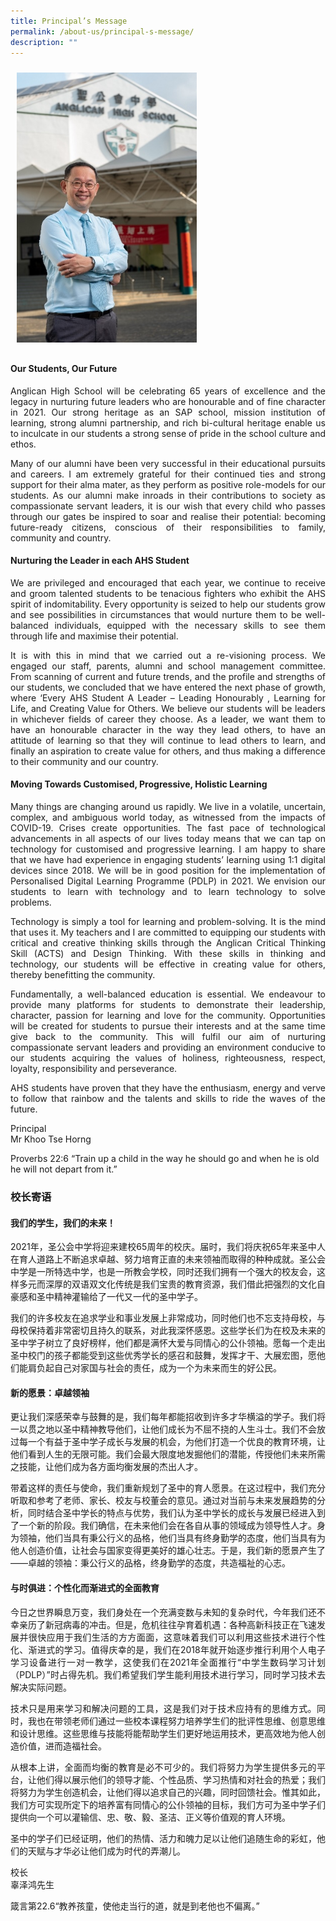```yaml
---
title: Principal’s Message
permalink: /about-us/principal-s-message/
description: ""
---
```

<!-- Codes by HTML.am -->

<!-- CSS Code -->
<style type="text/css">
img.GeneratedImage {
width:288px;height:432px;margin:10px;border-width:0px;border-color:#000000;border-style:solid;
}</style>

<!-- HTML Code -->
<img class="GeneratedImage" src="/images/About%20us/P_Mr_Khoo.jpg">


#### Our Students, Our Future
<p align="justify">
Anglican High School will be celebrating 65 years of excellence and the legacy in nurturing future leaders who are honourable and of fine character in 2021. Our strong heritage as an SAP school, mission institution of learning, strong alumni partnership, and rich bi-cultural heritage enable us to inculcate in our students a strong sense of pride in the school culture and ethos.</p>

<p align="justify">
Many of our alumni have been very successful in their educational pursuits and careers.  I am extremely grateful for their continued ties and strong support for their alma mater, as they perform as positive role-models for our students. As our alumni make inroads in their contributions to society as compassionate servant leaders, it is our wish that every child who passes through our gates be inspired to soar and realise their potential: becoming future-ready citizens, conscious of their responsibilities to family, community and country.</p>

#### Nurturing the Leader in each AHS Student

<p align="justify">We are privileged and encouraged that each year, we continue to receive and groom talented students to be tenacious fighters who exhibit the AHS spirit of indomitability. Every opportunity is seized to help our students grow and see possibilities in circumstances that would nurture them to be well-balanced individuals, equipped with the necessary skills to see them through life and maximise their potential.</p>

<p align="justify">
It is with this in mind that we carried out a re-visioning process. We engaged our staff, parents, alumni and school management committee.  From scanning of current and future trends, and the profile and strengths of our students, we concluded that we have entered the next phase of growth, where ‘Every AHS Student A Leader – Leading Honourably , Learning for Life, and Creating Value for Others.  We believe our students will be leaders in whichever fields of career they choose.  As a leader, we want them to have an honourable character in the way they lead others, to have an attitude of learning so that they will continue to lead others to learn, and finally an aspiration to create value for others, and thus making a difference to their community and our country.</p>

#### Moving Towards Customised, Progressive, Holistic Learning
<p align="justify">
Many things are changing around us rapidly. We live in a volatile, uncertain, complex, and ambiguous world today, as witnessed from the impacts of COVID-19.  Crises create opportunities.  The fast pace of technological advancements in all aspects of our lives today means that we can tap on technology for customised and progressive learning. I am happy to share that we have had experience in engaging students’ learning using 1:1 digital devices since 2018.  We will be in good position for the implementation of Personalised Digital Learning Programme (PDLP) in 2021.  We envision our students to learn with technology and to learn technology to solve problems.</p>


<p align="justify">
Technology is simply a tool for learning and problem-solving.  It is the mind that uses it.  My teachers and I are committed to equipping our students with critical and creative thinking skills through the Anglican Critical Thinking Skill (ACTS) and Design Thinking.  With these skills in thinking and technology, our students will be effective in creating value for others, thereby benefitting the community.  </p>

<p align="justify">
Fundamentally, a well-balanced education is essential.  We endeavour to provide many platforms for students to demonstrate their leadership, character, passion for learning and love for the community. Opportunities will be created for students to pursue their interests and at the same time give back to the community. This will fulfil our aim of nurturing compassionate servant leaders and providing an environment conducive to our students acquiring the values of holiness, righteousness, respect, loyalty, responsibility and perseverance.</p>

<p align="justify">
AHS students have proven that they have the enthusiasm, energy and verve to follow that rainbow and the talents and skills to ride the waves of the future.</p>

Principal<br>
Mr Khoo Tse Horng<br>

Proverbs 22:6 “Train up a child in the way he should go and when he is old he will not depart from it.”



### 校长寄语
#### 我们的学生，我们的未来！
<p align="justify">
2021年，圣公会中学将迎来建校65周年的校庆。届时，我们将庆祝65年来圣中人在育人道路上不断追求卓越、努力培育正直的未来领袖而取得的种种成就。圣公会中学是一所特选中学，也是一所教会学校，同时还我们拥有一个强大的校友会，这样多元而深厚的双语双文化传统是我们宝贵的教育资源，我们借此把强烈的文化自豪感和圣中精神灌输给了一代又一代的圣中学子。</p>

<p align="justify">
我们的许多校友在追求学业和事业发展上非常成功，同时他们也不忘支持母校，与母校保持着非常密切且持久的联系，对此我深怀感恩。这些学长们为在校及未来的圣中学子树立了良好榜样，他们都是满怀大爱与同情心的公仆领袖。愿每一个走出圣中校门的孩子都能受到这些优秀学长的感召和鼓舞，发挥才干、大展宏图，愿他们能肩负起自己对家国与社会的责任，成为一个为未来而生的好公民。</p>

#### 新的愿景：卓越领袖
<p align="justify">
更让我们深感荣幸与鼓舞的是，我们每年都能招收到许多才华横溢的学子。我们将一以贯之地以圣中精神教导他们，让他们成长为不屈不挠的人生斗士。我们不会放过每一个有益于圣中学子成长与发展的机会，为他们打造一个优良的教育环境，让他们看到人生的无限可能。我们会最大限度地发掘他们的潜能，传授他们未来所需之技能，让他们成为各方面均衡发展的杰出人才。</p>

<p align="justify">
带着这样的责任与使命，我们重新规划了圣中的育人愿景。在这过程中，我们充分听取和参考了老师、家长、校友与校董会的意见。通过对当前与未来发展趋势的分析，同时结合圣中学长的特点与优势，我们认为圣中学长的成长与发展已经进入到了一个新的阶段。我们确信，在未来他们会在各自从事的领域成为领导性人才。身为领袖，他们当具有秉公行义的品格，他们当具有终身勤学的态度，他们当具有为他人创造价值，让社会与国家变得更美好的雄心壮志。于是，我们新的愿景产生了——卓越的领袖：秉公行义的品格，终身勤学的态度，共造福祉的心志。</p>

#### 与时俱进：个性化而渐进式的全面教育
<p align="justify">
今日之世界瞬息万变，我们身处在一个充满变数与未知的复杂时代，今年我们还不幸亲历了新冠病毒的冲击。但是，危机往往孕育着机遇：各种高新科技正在飞速发展并很快应用于我们生活的方方面面，这意味着我们可以利用这些技术进行个性化、渐进式的学习。值得庆幸的是，我们在2018年就开始逐步推行利用个人电子学习设备进行一对一教学，这使我们在2021年全面推行“中学生数码学习计划（PDLP）”时占得先机。我们希望我们学生能利用技术进行学习，同时学习技术去解决实际问题。</p>

<p align="justify">
技术只是用来学习和解决问题的工具，这是我们对于技术应持有的思维方式。同时，我也在带领老师们通过一些校本课程努力培养学生们的批评性思维、创意思维和设计思维。这些思维与技能将能帮助学生们更好地运用技术，更高效地为他人创造价值，进而造福社会。</p>

<p align="justify">
从根本上讲，全面而均衡的教育是必不可少的。我们将努力为学生提供多元的平台，让他们得以展示他们的领导才能、个性品质、学习热情和对社会的热爱；我们将努力为学生创造机会，让他们得以追求自己的兴趣，同时回馈社会。惟其如此，我们方可实现所定下的培养富有同情心的公仆领袖的目标，我们方可为圣中学子们提供向一个可以灌输信、忠、敬、毅、圣洁、正义等价值观的育人环境。</p>

圣中的学子们已经证明，他们的热情、活力和魄力足以让他们追随生命的彩虹，他们的天赋与才华必让他们成为时代的弄潮儿。

校长<br>
辜泽鸿先生<br>

箴言第22.6“教养孩童，使他走当行的道，就是到老他也不偏离。”